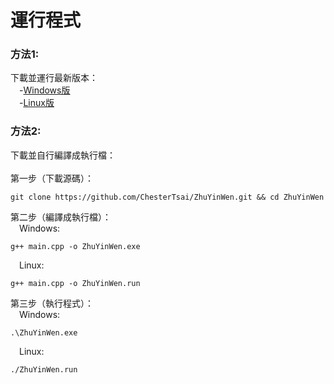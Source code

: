 # 運行程式<br>

### 方法1:<br>
下載並運行最新版本：<br>
&emsp;-[Windows版](https://github.com/ChesterTsai/ZhuYinWen/releases/latest/download/ZhuYinWen.exe) <br>
&emsp;-[Linux版](https://github.com/ChesterTsai/ZhuYinWen/releases/latest/download/ZhuYinWen.run) <br>

### 方法2:<br>
下載並自行編譯成執行檔：<br>
<br>
第一步（下載源碼）：

    git clone https://github.com/ChesterTsai/ZhuYinWen.git && cd ZhuYinWen
第二步（編譯成執行檔）：<br>
&emsp;Windows:

    g++ main.cpp -o ZhuYinWen.exe

&emsp;Linux:

	g++ main.cpp -o ZhuYinWen.run
第三步（執行程式）：<br>
&emsp;Windows:

    .\ZhuYinWen.exe

&emsp;Linux:

	./ZhuYinWen.run